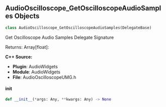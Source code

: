 ## AudioOscilloscope_GetOscilloscopeAudioSamples Objects

```python
class AudioOscilloscope_GetOscilloscopeAudioSamples(DelegateBase)
```

Get Oscilloscope Audio Samples  Delegate Signature

Returns:
    Array[float]:

**C++ Source:**

- **Plugin**: AudioWidgets
- **Module**: AudioWidgets
- **File**: AudioOscilloscopeUMG.h

<a id="unreal.AudioOscilloscope_GetOscilloscopeAudioSamples.__init__"></a>

#### __init__

```python
def __init__(*args: Any, **kwargs: Any) -> None
```

<a id="unreal.AudioVectorscope_GetVectorscopeAudioSamples"></a>